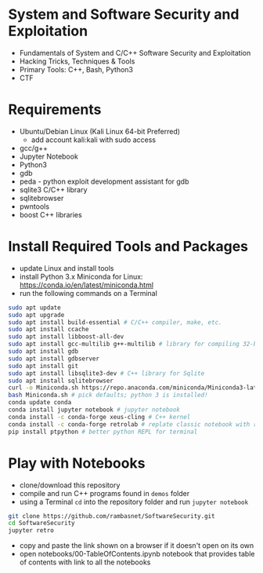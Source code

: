 # System and Software Security and Exploitation

- Fundamentals of System and C/C++ Software Security and Exploitation
- Hacking Tricks, Techniques & Tools
- Primary Tools: C++, Bash, Python3
- CTF

# Requirements

- Ubuntu/Debian Linux (Kali Linux 64-bit Preferred)
  - add account kali:kali with sudo access
- gcc/g++
- Jupyter Notebook
- Python3
- gdb
- peda - python exploit development assistant for gdb
- sqlite3 C/C++ library
- sqlitebrowser
- pwntools
- boost C++ libraries


# Install Required Tools and Packages

- update Linux and install tools
- install Python 3.x Miniconda for Linux: https://conda.io/en/latest/miniconda.html
- run the following commands on a Terminal

```bash
sudo apt update
sudo apt upgrade
sudo apt install build-essential # C/C++ compiler, make, etc.
sudo apt install ccache
sudo apt install libboost-all-dev
sudo apt install gcc-multilib g++-multilib # library for compiling 32-bit
sudo apt install gdb
sudo apt install gdbserver
sudo apt install git
sudo apt install libsqlite3-dev # C++ library for Sqlite
sudo apt install sqlitebrowser
curl -o Miniconda.sh https://repo.anaconda.com/miniconda/Miniconda3-latest-Linux-x86_64.sh
bash Miniconda.sh # pick defaults; python 3 is installed!
conda update conda
conda install jupyter notebook # jupyter notebook
conda install -c conda-forge xeus-cling # C++ kernel
conda install -c conda-forge retrolab # replate classic notebook with retro style
pip install ptpython # better python REPL for terminal
```

# Play with Notebooks

- clone/download this repository
- compile and run C++ programs found in `demos` folder
- using a Terminal `cd` into the repository folder and run `jupyter notebook`

```bash
git clone https://github.com/rambasnet/SoftwareSecurity.git
cd SoftwareSecurity
jupyter retro
```

- copy and paste the link shown on a browser if it doesn't open on its own
- open notebooks/00-TableOfContents.ipynb notebook that provides table of contents with link to all the notebooks
